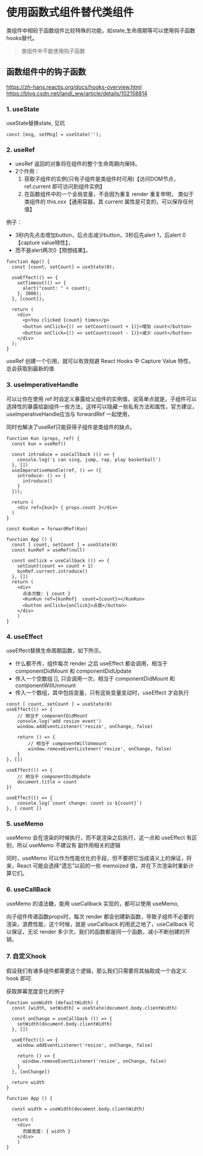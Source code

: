 # 使用函数式组件替代类组件

类组件中相较于函数组件比较特殊的功能，如state,生命周期等可以使用钩子函数hooks替代。
>类组件中不能使用钩子函数

## 函数组件中的钩子函数
https://zh-hans.reactjs.org/docs/hooks-overview.html
https://blog.csdn.net/landl_ww/article/details/102158814

### 1. useState

useState替换state, 见坑
```
const [msg, setMsg] = useState('');  
```

### 2. useRef

* uesRef 返回的对象将在组件的整个生命周期内保持。
* 2个作用：
   1.	获取子组件的实例(只有子组件是类组件时可用)【访问DOM节点，ref.current 即可访问到组件实例】
   2.	在函数组件中的一个全局变量，不会因为重复 render 重复申明， 类似于类组件的 this.xxx【通用容器，其 current 属性是可变的，可以保存任何值】

例子：

* 3秒内先点击增加button，后点击减少button，3秒后先alert 1，后alert 0【capture value特性】，
* 而不是alert两次0【预想结果】。

```
function App() {  
  const [count, setCount] = useState(0);  
  
  useEffect(() => {  
    setTimeout(() => {  
      alert("count: " + count);  
    }, 3000);  
  }, [count]);  
  
  return (  
    <div>  
      <p>You clicked {count} times</p>  
      <button onClick={() => setCount(count + 1)}>增加 count</button>  
      <button onClick={() => setCount(count - 1)}>减少 count</button>  
    </div>  
  );  
}  
```
useRef 创建一个引用，就可以有效规避 React Hooks 中 Capture Value 特性，总会获取到最新的值

### 3. useImperativeHandle

可以让你在使用 ref 时自定义暴露给父组件的实例值，说简单点就是，子组件可以选择性的暴露给副组件一些方法，这样可以隐藏一些私有方法和属性，官方建议，useImperativeHandle应当与 forwardRef 一起使用，

同时也解决了useRef只能获得子组件是类组件的缺点。

```
function Kun (props, ref) {  
  const kun = useRef()  
  
  const introduce = useCallback (() => {  
    console.log('i can sing, jump, rap, play basketball')  
  }, [])  
  useImperativeHandle(ref, () => ({  
    introduce: () => {  
      introduce()  
    }  
  }));  
  
  return (  
    <div ref={kun}> { props.count }</div>  
  )  
}  
  
const KunKun = forwardRef(Kun)  
  
function App () {  
  const [ count, setCount ] = useState(0)  
  const kunRef = useRef(null)  
  
  const onClick = useCallback (() => {  
    setCount(count => count + 1)  
    kunRef.current.introduce()  
  }, [])  
  return (  
    <div>  
      点击次数: { count }  
      <KunKun ref={kunRef}  count={count}></KunKun>  
      <button onClick={onClick}>点我</button>  
    </div>  
    )  
}  
```
### 4. useEffect

useEffect替换生命周期函数，如下所示。

* 什么都不传，组件每次 render 之后 useEffect 都会调用，相当于 componentDidMount 和 componentDidUpdate
* 传入一个空数组 [], 只会调用一次，相当于 componentDidMount 和 componentWillUnmount
* 传入一个数组，其中包括变量，只有这些变量变动时，useEffect 才会执行

```
const [ count, setCount ] = useState(0)  
useEffect(() => {  
    // 相当于 componentDidMount  
    console.log('add resize event')  
    window.addEventListener('resize', onChange, false)  

    return () => {  
        // 相当于 componentWillUnmount  
        window.removeEventListener('resize', onChange, false)  
    }  
}, [])  
  
useEffect(() => {  
    // 相当于 componentDidUpdate  
    document.title = count  
})  

useEffect(() => {  
    console.log(`count change: count is ${count}`)  
}, [ count ]) 
```

### 5. useMemo
useMemo 会在渲染的时候执行，而不是渲染之后执行，这一点和 useEffect 有区别，所以 useMemo 不建议有 副作用相关的逻辑

同时，useMemo 可以作为性能优化的手段，但不要把它当成语义上的保证，将来，React 可能会选择“遗忘”以前的一些 memoized 值，并在下次渲染时重新计算它们。

### 6. useCallBack
useMemo 的语法糖，能用 useCallback 实现的，都可以使用 useMemo,

向子组件传递函数props时，每次 render 都会创建新函数，导致子组件不必要的渲染，浪费性能，这个时候，就是 useCallback 的用武之地了，useCallback 可以保证，无论 render 多少次，我们的函数都是同一个函数，减小不断创建的开销，

### 7. 自定义hook
假设我们有诸多组件都需要这个逻辑，那么我们只需要将其抽取成一个自定义 hook 即可.

获取屏幕宽度变化的例子
```
function useWidth (defaultWidth) {  
  const [width, setWidth] = useState(document.body.clientWidth)  
  
  const onChange = useCallback (() => {  
    setWidth(document.body.clientWidth)  
  }, [])  
  
  useEffect(() => {  
    window.addEventListener('resize', onChange, false)  
  
    return () => {  
      window.removeEventListener('resize', onChange, false)  
    }  
  }, [onChange])  
  
  return width  
}  
  
function App () {  
  
  const width = useWidth(document.body.clientWidth)  
  
  return (  
    <div>   
      页面宽度: { width }  
    </div>  
    )  
}  
```